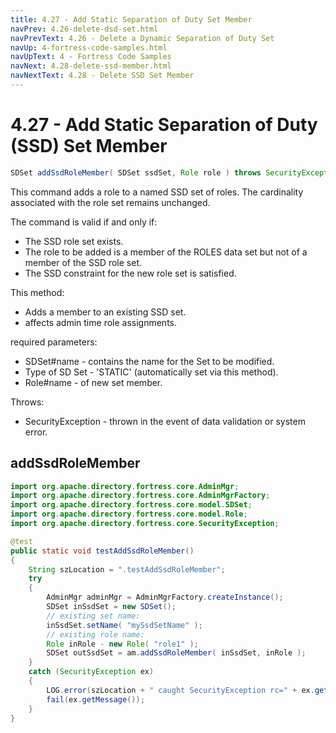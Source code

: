 ```yaml
---
title: 4.27 - Add Static Separation of Duty Set Member
navPrev: 4.26-delete-dsd-set.html
navPrevText: 4.26 - Delete a Dynamic Separation of Duty Set
navUp: 4-fortress-code-samples.html
navUpText: 4 - Fortress Code Samples
navNext: 4.28-delete-ssd-member.html
navNextText: 4.28 - Delete SSD Set Member
---
```


# 4.27 - Add Static Separation of Duty (SSD) Set Member
    
```java
SDSet addSsdRoleMember( SDSet ssdSet, Role role ) throws SecurityException;
```

This command adds a role to a named SSD set of roles. The cardinality associated with the role set remains unchanged.

The command is valid if and only if:

- The SSD role set exists.
- The role to be added is a member of the ROLES data set but not of a member of the SSD role set.
- The SSD constraint for the new role set is satisfied.

This method:
- Adds a member to an existing SSD set.
- affects admin time role assignments.

required parameters:
- SDSet#name - contains the name for the Set to be modified.
- Type of SD Set - 'STATIC' (automatically set via this method).
- Role#name - of new set member.

Throws:
- SecurityException - thrown in the event of data validation or system error.

## addSsdRoleMember

```java
import org.apache.directory.fortress.core.AdminMgr;
import org.apache.directory.fortress.core.AdminMgrFactory;
import org.apache.directory.fortress.core.model.SDSet;
import org.apache.directory.fortress.core.model.Role;
import org.apache.directory.fortress.core.SecurityException;

@test
public static void testAddSsdRoleMember()
{
    String szLocation = ".testAddSsdRoleMember";
    try
    {
        AdminMgr adminMgr = AdminMgrFactory.createInstance();
        SDSet inSsdSet = new SDSet();
        // existing set name:
        inSsdSet.setName( "mySsdSetName" );
        // existing role name:
        Role inRole - new Role( "role1" );
        SDSet outSsdSet = am.addSsdRoleMember( inSsdSet, inRole );
    }
    catch (SecurityException ex)
    {
        LOG.error(szLocation + " caught SecurityException rc=" + ex.getErrorId() + ", msg=" + ex.getMessage(), ex);
        fail(ex.getMessage());
    }
}
```
